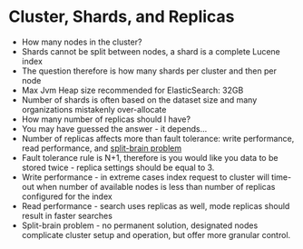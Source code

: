 # Cluster, Shards, and Replicas #

* How many nodes in the cluster?
* Shards cannot be split between nodes, a shard is a complete Lucene index
* The question therefore is how many shards per cluster and then per node
* Max Jvm Heap size recommended for ElasticSearch: 32GB
* Number of shards is often based on the dataset size and many organizations mistakenly over-allocate
* How many number of replicas should I have?
* You may have guessed the answer - it depends...
* Number of replicas affects more than fault tolerance: write performance, read performance, and <a href="https://github.com/elastic/elasticsearch/issues/2488" target="_blank">split-brain problem</a>
* Fault tolerance rule is N+1, therefore is you would like you data to be stored twice - replica settings should be equal to 3.
* Write performance - in extreme cases index request to cluster will time-out when number of available nodes is less than number of replicas configured for the index
* Read performance - search uses replicas as well, mode replicas should result in faster searches
* Split-brain problem - no permanent solution, designated nodes complicate cluster setup and operation, but offer more granular control.